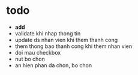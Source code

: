 # todo
- **add**
- validate khi nhap thong tin
- update ds nhan vien khi them thanh cong
- them thong bao thanh cong khi them nhan vien
- doi mau checkbox
- nut bo chon
- an hien phan da chon, bo chon



